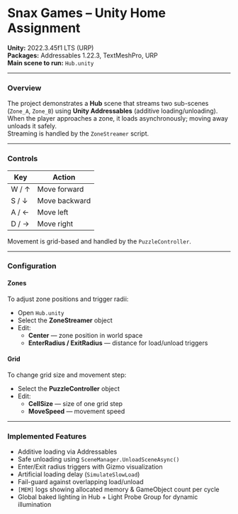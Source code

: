 # Snax Games – Unity Home Assignment
  
**Unity:** 2022.3.45f1 LTS (URP)  
**Packages:** Addressables 1.22.3, TextMeshPro, URP  
**Main scene to run:** `Hub.unity`

---

### Overview
The project demonstrates a **Hub** scene that streams two sub-scenes (`Zone_A`, `Zone_B`) using **Unity Addressables** (additive loading/unloading).  
When the player approaches a zone, it loads asynchronously; moving away unloads it safely.  
Streaming is handled by the `ZoneStreamer` script.

---

### Controls
| Key | Action |
|------|---------|
| W / ↑ | Move forward |
| S / ↓ | Move backward |
| A / ← | Move left |
| D / → | Move right |

Movement is grid-based and handled by the `PuzzleController`.

---

### Configuration
#### Zones
To adjust zone positions and trigger radii:
- Open `Hub.unity`
- Select the **ZoneStreamer** object  
- Edit:
  - **Center** — zone position in world space  
  - **EnterRadius / ExitRadius** — distance for load/unload triggers  

#### Grid
To change grid size and movement step:
- Select the **PuzzleController** object  
- Edit:
  - **CellSize** — size of one grid step  
  - **MoveSpeed** — movement speed 
  
---

### Implemented Features
- Additive loading via Addressables  
- Safe unloading using `SceneManager.UnloadSceneAsync()`  
- Enter/Exit radius triggers with Gizmo visualization  
- Artificial loading delay (`SimulateSlowLoad`)  
- Fail-guard against overlapping load/unload  
- `[MEM]` logs showing allocated memory & GameObject count per cycle  
- Global baked lighting in Hub + Light Probe Group for dynamic illumination  